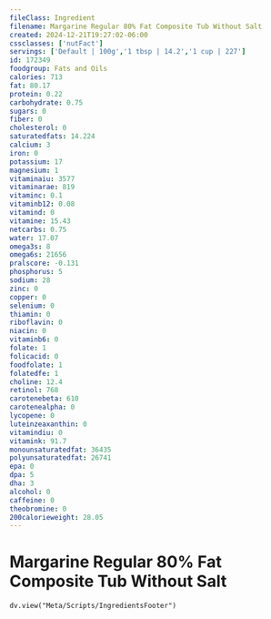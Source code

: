 ```yaml
---
fileClass: Ingredient
filename: Margarine Regular 80% Fat Composite Tub Without Salt
created: 2024-12-21T19:27:02-06:00
cssclasses: ['nutFact']
servings: ['Default | 100g','1 tbsp | 14.2','1 cup | 227']
id: 172349
foodgroup: Fats and Oils
calories: 713
fat: 80.17
protein: 0.22
carbohydrate: 0.75
sugars: 0
fiber: 0
cholesterol: 0
saturatedfats: 14.224
calcium: 3
iron: 0
potassium: 17
magnesium: 1
vitaminaiu: 3577
vitaminarae: 819
vitaminc: 0.1
vitaminb12: 0.08
vitamind: 0
vitamine: 15.43
netcarbs: 0.75
water: 17.07
omega3s: 8
omega6s: 21656
pralscore: -0.131
phosphorus: 5
sodium: 28
zinc: 0
copper: 0
selenium: 0
thiamin: 0
riboflavin: 0
niacin: 0
vitaminb6: 0
folate: 1
folicacid: 0
foodfolate: 1
folatedfe: 1
choline: 12.4
retinol: 768
carotenebeta: 610
carotenealpha: 0
lycopene: 0
luteinzeaxanthin: 0
vitamindiu: 0
vitamink: 91.7
monounsaturatedfat: 36435
polyunsaturatedfat: 26741
epa: 0
dpa: 5
dha: 3
alcohol: 0
caffeine: 0
theobromine: 0
200calorieweight: 28.05
---
```


# Margarine Regular 80% Fat Composite Tub Without Salt

```dataviewjs
dv.view("Meta/Scripts/IngredientsFooter")
```